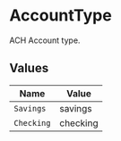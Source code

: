# AccountType

ACH Account type.


## Values

| Name       | Value      |
| ---------- | ---------- |
| `Savings`  | savings    |
| `Checking` | checking   |